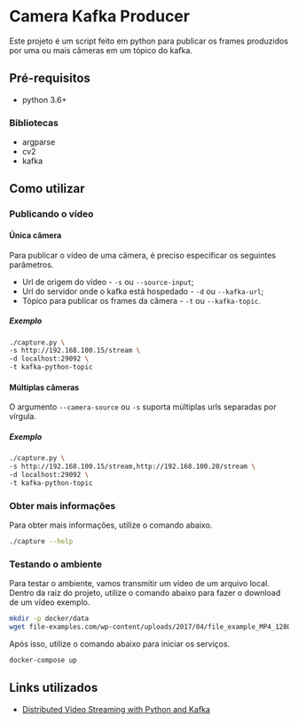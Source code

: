 # Camera Kafka Producer

Este projeto é um script feito em python para publicar os frames produzidos por uma ou mais câmeras em um tópico do kafka.

## Pré-requisitos

* python 3.6+

### Bibliotecas

* argparse
* cv2
* kafka

## Como utilizar

### Publicando o vídeo

#### Única câmera

Para publicar o vídeo de uma câmera, é preciso especificar os seguintes parâmetros.

* Url de origem do vídeo - `-s` ou `--source-input`;
* Url do servidor onde o kafka está hospedado - `-d` ou `--kafka-url`;
* Tópico para publicar os frames da câmera - `-t` ou `--kafka-topic`.

##### Exemplo

```bash
./capture.py \
-s http://192.168.100.15/stream \
-d localhost:29092 \
-t kafka-python-topic
```

#### Múltiplas câmeras

O argumento `--camera-source` ou `-s` suporta múltiplas urls separadas por vírgula.

##### Exemplo

```bash
./capture.py \
-s http://192.168.100.15/stream,http://192.168.100.20/stream \
-d localhost:29092 \
-t kafka-python-topic
```

### Obter mais informações

Para obter mais informações, utilize o comando abaixo.

```bash
./capture --help
```

### Testando o ambiente

Para testar o ambiente, vamos transmitir um vídeo de um arquivo local. Dentro da raiz do projeto, utilize o comando abaixo para fazer o download de um vídeo exemplo.

```bash
mkdir -p docker/data
wget file-examples.com/wp-content/uploads/2017/04/file_example_MP4_1280_10MG.mp4 -O docker/data/video.mp4
```

Após isso, utilize o comando abaixo para iniciar os serviços.

```bash
docker-compose up
```

## Links utilizados

* [Distributed Video Streaming with Python and Kafka](https://medium.com/@kevin.michael.horan/distributed-video-streaming-with-python-and-kafka-551de69fe1dd)
